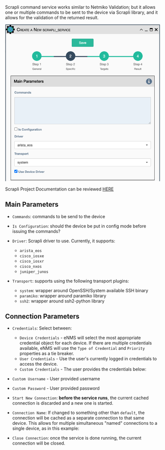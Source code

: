 Scrapli command service works similar to Netmiko Validation; but it allows
one or multiple commands to be sent to the device via Scrapli library, and
it allows for the validation of the returned result.

![Scrapli Command Service](../../_static/automation/builtin_service_types/scrapli.png)

Scrapli Project Documentation can be reviewed
[HERE](https://carlmontanari.github.io/scrapli/user_guide/project_details/)

## Main Parameters

- `Commands`: commands to be send to the device
- `Is Configuration`:  should the device be put in config mode before
  issuing the commands?
- `Driver`: Scrapli driver to use. Currently, it supports:
    
    - `arista_eos`
    - `cisco_iosxe`
    - `cisco_iosxr`
    - `cisco_nxos`
    - `juniper_junos`
    
- `Transport`: supports using the following transport plugins:

    - `system`: wrapper around OpenSSH/System available SSH binary
    - `paramiko`: wrapper around paramiko library
    - `ssh2`: wrapper around ssh2-python library
    
## Connection Parameters

- `Credentials`: Select between:
    - `Device Credentials` - eNMS will select the most appropriate credential
      object for each device. If there are multiple credentials available, eNMS
      will use the `Type of Credential` and `Priority` properties as a tie
      breaker.
    - `User Credentials` - Use the user's currently logged in credentials to
      access the device.
    - `Custom Credentials` - The user provides the credentials below:

- `Custom Username` - User provided username

- `Custom Password` - User provided password

- `Start New Connection`: **before the service runs**, the current
  cached connection is discarded and a new one is started.
    
- `Connection Name`: If changed to something other than `default`, the
  connection will be cached as a separate connection to that same device.
  This allows for multiple simultaneous \"named\" connections to a single
  device, as in this example:
    
- `Close Connection`: once the service is done running, the current
  connection will be closed.
